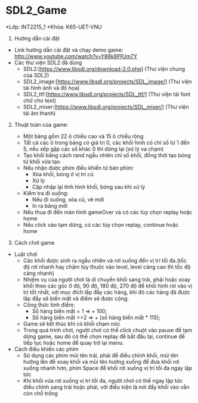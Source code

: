 # SDL2_Game
*Lớp: INT2215_1
*Khóa: K65-UET-VNU

1. Hướng dẫn cài đặt
* Link hướng dẫn cài đặt và chạy demo game: http://www.youtube.com/watch?v=Y88k8PPJm7Y
* Các thư viện SDL2 đã dùng
	- SDL2:[https://www.libsdl.org/download-2.0.php] (Thư viện chung của SDL2)
	- SDL2_image:[https://www.libsdl.org/projects/SDL_image/] (Thư viện tải hình ảnh và đồ họa)
	- SDL2_ttf:[https://www.libsdl.org/projects/SDL_ttf/] (Thư viện tải font chữ cho text)
	- SDL2_mixer:[https://www.libsdl.org/projects/SDL_mixer/] (Thư viện tải âm thanh)

2. Thuật toán của game:
	- Một bảng gồm 22 ô chiều cao và 15 ô chiều rộng
	- Tất cả các ô trong bảng có giá trị 0, các khối hình có chỉ số từ 1 đến 5, nếu xếp gặp các số 
khác 0 thì dừng lại (xử lý va chạm)
	- Tạo khối bằng cách rand ngẫu nhiên chỉ số khối, đồng thời tạo bóng từ khối vừa tạo
	- Nếu nhận được phím điều khiển từ bàn phím:
		+ Xóa khối, bóng ở vị trí cũ
		+ Xử lý
		+ Cập nhập lại tình hình khối, bóng sau khi xử lý
	- Kiểm tra đi xuống:
		+ Nếu đi xuống, xóa cũ, vẽ mới
		+ In ra bảng mới
	- Nếu thua đi đến màn hình gameOver và có các tùy chọn replay hoặc home
	- Nếu click vào tạm dừng, có các tùy chọn replay, continue hoặc home

3. Cách chơi game
* Luật chơi
	- Các khối được sinh ra ngẫu nhiên và rơi xuống đến vị trí tối đa.(tốc độ rơi nhanh hay chậm tùy thuộc vào level, level càng cao thì tốc độ càng nhanh)
	- Nhiệm vụ của người chơi là di chuyển khối sang trái, phải hoặc xoay khối theo các góc 0 độ, 90 độ, 180 độ, 270 độ để khối hình rơi vào vị trí tốt nhất, với mục đích lấp đầy các hàng, khi đó các hàng đã được lấp đầy sẽ biến mất và điểm sẽ được cộng.
	- Công thức tính điểm: 
 		+ Số hàng biến mất = 1 => + 100;
		+ Số hàng biến mất >=2 => + (số hàng biến mất * 115);
	- Game sẽ kết thúc khi có khối chạm nóc
	- Trong quá trình chơi, người chơi có thể click chuột vào pause để tạm dừng game, sau đó có thể chọn replay để bắt đầu lại, continue để tiếp tục hoặc home để quay trở lại menu.
* Cách điểu khiển các phím
	- Sử dụng các phím mũi tên trái, phải để điều chỉnh khối, mũi tên hướng lên để xoay khối và mũi tên hướng xuống để đưa khối rơi xuống nhanh hơn, phím Space để khối rơi xuống vị trí tối đa ngay lập tức
	- Khi khối vừa rơi xuống vị trí tối đa, người chơi có thể ngay lập tức điều chỉnh sang trái hoặc phải, với điều kiện là nơi đẩy khối vào vẫn còn chỗ trống

	
